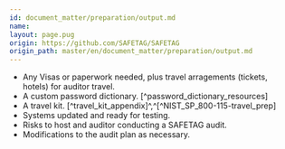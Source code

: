 ```yaml
---
id: document_matter/preparation/output.md
name: 
layout: page.pug
origin: https://github.com/SAFETAG/SAFETAG
origin_path: master/en/document_matter/preparation/output.md
---
```

 * Any Visas or paperwork needed, plus travel arragements (tickets, hotels) for auditor travel.
 * A custom password dictionary. [^password_dictionary_resources] 
 * A travel kit. [^travel_kit_appendix]^,^[^NIST_SP_800-115-travel_prep]
 * Systems updated and ready for testing.
 * Risks to host and auditor conducting a SAFETAG audit.
 * Modifications to the audit plan as necessary.



